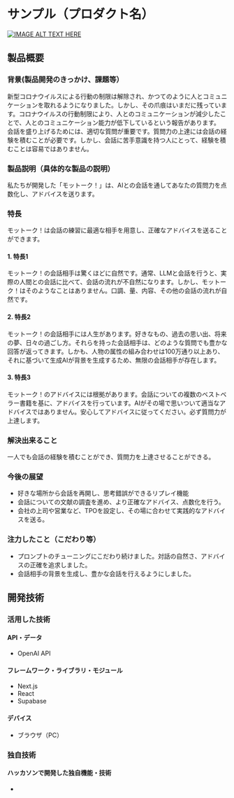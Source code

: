 # サンプル（プロダクト名）

[![IMAGE ALT TEXT HERE](https://jphacks.com/wp-content/uploads/2024/07/JPHACKS2024_ogp.jpg)](https://www.youtube.com/watch?v=DZXUkEj-CSI)

## 製品概要
### 背景(製品開発のきっかけ、課題等）
新型コロナウイルスによる行動の制限は解除され、かつてのように人とコミュニケーションを取れるようになりました。しかし、その爪痕はいまだに残っています。コロナウイルスの行動制限により、人とのコミュニケーションが減少したことで、人とのコミュニケーション能力が低下しているという報告があります。
会話を盛り上げるためには、適切な質問が重要です。質問力の上達には会話の経験を積むことが必要です。しかし、会話に苦手意識を持つ人にとって、経験を積むことは容易ではありません。

### 製品説明（具体的な製品の説明）
私たちが開発した「モットーク！」は、AIとの会話を通してあなたの質問力を点数化し、アドバイスを送ります。

### 特長
モットーク！は会話の練習に最適な相手を用意し、正確なアドバイスを送ることができます。

#### 1. 特長1
モットーク！の会話相手は驚くほどに自然です。通常、LLMと会話を行うと、実際の人間との会話に比べて、会話の流れが不自然になります。しかし、モットーク！はそのようなことはありません。口調、量、内容、その他の会話の流れが自然です。

#### 2. 特長2
モットーク！の会話相手には人生があります。好きなもの、過去の思い出、将来の夢、日々の過ごし方。それらを持った会話相手は、どのような質問でも豊かな回答が返ってきます。しかも、人物の属性の組み合わせは100万通り以上あり、それに基づいて生成AIが背景を生成するため、無限の会話相手が存在します。

#### 3. 特長3
モットーク！のアドバイスには根拠があります。会話についての複数のベストベラー書籍を基に、アドバイスを行っています。AIがその場で思いついて適当なアドバイスではありません。安心してアドバイスに従ってください。必ず質問力が上達します。

### 解決出来ること
一人でも会話の経験を積むことができ、質問力を上達させることができる。

### 今後の展望
* 好きな場所から会話を再開し、思考錯誤ができるリプレイ機能
* 会話についての文献の調査を進め、より正確なアドバイス、点数化を行う。
* 会社の上司や営業など、TPOを設定し、その場に合わせて実践的なアドバイスを送る。

### 注力したこと（こだわり等）
* プロンプトのチューニングにこだわり続けました。対話の自然さ、アドバイスの正確を追求しました。
* 会話相手の背景を生成し、豊かな会話を行えるようにしました。

## 開発技術
### 活用した技術
#### API・データ
* OpenAI API

#### フレームワーク・ライブラリ・モジュール
* Next.js
* React
* Supabase

#### デバイス
* ブラウザ（PC）

### 独自技術
#### ハッカソンで開発した独自機能・技術
* 
